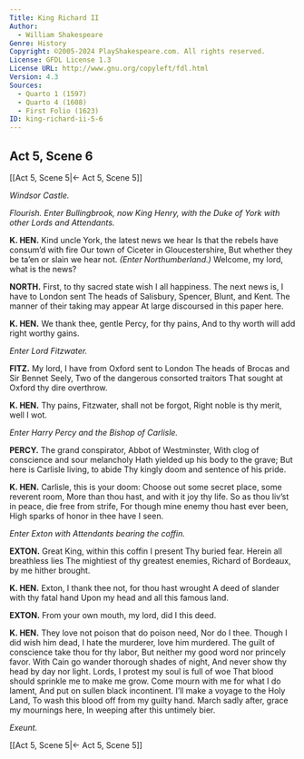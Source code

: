 ```yaml
---
Title: King Richard II
Author: 
  - William Shakespeare
Genre: History
Copyright: ©2005-2024 PlayShakespeare.com. All rights reserved.
License: GFDL License 1.3
License URL: http://www.gnu.org/copyleft/fdl.html
Version: 4.3
Sources:
  - Quarto 1 (1597)
  - Quarto 4 (1608)
  - First Folio (1623)
ID: king-richard-ii-5-6
---
```


## Act 5, Scene 6
[[Act 5, Scene 5|← Act 5, Scene 5]]

*Windsor Castle.*

*Flourish. Enter Bullingbrook, now King Henry, with the Duke of York with other Lords and Attendants.*

**K. HEN.**
Kind uncle York, the latest news we hear
Is that the rebels have consum’d with fire
Our town of Ciceter in Gloucestershire,
But whether they be ta’en or slain we hear not.
*(Enter Northumberland.)*
Welcome, my lord, what is the news?

**NORTH.**
First, to thy sacred state wish I all happiness.
The next news is, I have to London sent
The heads of Salisbury, Spencer, Blunt, and Kent.
The manner of their taking may appear
At large discoursed in this paper here.

**K. HEN.**
We thank thee, gentle Percy, for thy pains,
And to thy worth will add right worthy gains.

*Enter Lord Fitzwater.*

**FITZ.**
My lord, I have from Oxford sent to London
The heads of Brocas and Sir Bennet Seely,
Two of the dangerous consorted traitors
That sought at Oxford thy dire overthrow.

**K. HEN.**
Thy pains, Fitzwater, shall not be forgot,
Right noble is thy merit, well I wot.

*Enter Harry Percy and the Bishop of Carlisle.*

**PERCY.**
The grand conspirator, Abbot of Westminster,
With clog of conscience and sour melancholy
Hath yielded up his body to the grave;
But here is Carlisle living, to abide
Thy kingly doom and sentence of his pride.

**K. HEN.**
Carlisle, this is your doom:
Choose out some secret place, some reverent room,
More than thou hast, and with it joy thy life.
So as thou liv’st in peace, die free from strife,
For though mine enemy thou hast ever been,
High sparks of honor in thee have I seen.

*Enter Exton with Attendants bearing the coffin.*

**EXTON.**
Great King, within this coffin I present
Thy buried fear. Herein all breathless lies
The mightiest of thy greatest enemies,
Richard of Bordeaux, by me hither brought.

**K. HEN.**
Exton, I thank thee not, for thou hast wrought
A deed of slander with thy fatal hand
Upon my head and all this famous land.

**EXTON.**
From your own mouth, my lord, did I this deed.

**K. HEN.**
They love not poison that do poison need,
Nor do I thee. Though I did wish him dead,
I hate the murderer, love him murdered.
The guilt of conscience take thou for thy labor,
But neither my good word nor princely favor.
With Cain go wander thorough shades of night,
And never show thy head by day nor light.
Lords, I protest my soul is full of woe
That blood should sprinkle me to make me grow.
Come mourn with me for what I do lament,
And put on sullen black incontinent.
I’ll make a voyage to the Holy Land,
To wash this blood off from my guilty hand.
March sadly after, grace my mournings here,
In weeping after this untimely bier.

*Exeunt.*

[[Act 5, Scene 5|← Act 5, Scene 5]]
